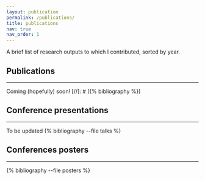 ```yaml
---
layout: publication
permalink: /publications/
title: publications
nav: true
nav_order: 1
---
```

 A brief list of research outputs to which I contributed, sorted by year. 

## Publications 
------------
Coming (hopefully) soon! 
[//]: # ({% bibliography  %})


## Conference presentations 
------------
 To be updated
{% bibliography --file talks %}

## Conferences posters
------------

{% bibliography --file posters %}
